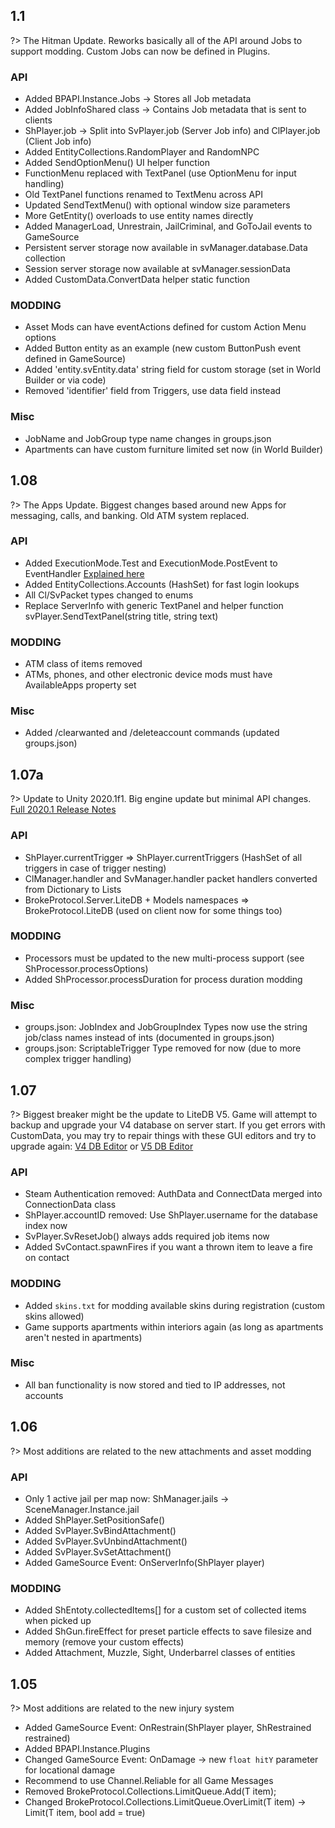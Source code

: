 ## 1.1
?> The Hitman Update. Reworks basically all of the API around Jobs to support modding. Custom Jobs can now be defined in Plugins.

### API
- Added BPAPI.Instance.Jobs -> Stores all Job metadata
- Added JobInfoShared class -> Contains Job metadata that is sent to clients
- ShPlayer.job -> Split into SvPlayer.job (Server Job info) and ClPlayer.job (Client Job info)
- Added EntityCollections.RandomPlayer and RandomNPC
- Added SendOptionMenu() UI helper function
- FunctionMenu replaced with TextPanel (use OptionMenu for input handling)
- Old TextPanel functions renamed to TextMenu across API
- Updated SendTextMenu() with optional window size parameters
- More GetEntity() overloads to use entity names directly
- Added ManagerLoad, Unrestrain, JailCriminal, and GoToJail events to GameSource
- Persistent server storage now available in svManager.database.Data collection
- Session server storage now available at svManager.sessionData
- Added CustomData.ConvertData<T> helper static function

### MODDING
- Asset Mods can have eventActions defined for custom Action Menu options
- Added Button entity as an example (new custom ButtonPush event defined in GameSource)
- Added 'entity.svEntity.data' string field for custom storage (set in World Builder or via code)
- Removed 'identifier' field from Triggers, use data field instead

### Misc
- JobName and JobGroup type name changes in groups.json
- Apartments can have custom furniture limited set now (in World Builder)

## 1.08
?> The Apps Update. Biggest changes based around new Apps for messaging, calls, and banking. Old ATM system replaced.

### API
- Added ExecutionMode.Test and ExecutionMode.PostEvent to EventHandler [Explained here](https://broke-protocol.github.io/broke-protocol/#/Examples/Server/02_Events?id=subscribing-to-a-game-event)
- Added EntityCollections.Accounts (HashSet<string>) for fast login lookups
- All Cl/SvPacket types changed to enums
- Replace ServerInfo with generic TextPanel and helper function svPlayer.SendTextPanel(string title, string text)

### MODDING
- ATM class of items removed
- ATMs, phones, and other electronic device mods must have AvailableApps property set

### Misc
- Added /clearwanted and /deleteaccount commands (updated groups.json)

## 1.07a
?> Update to Unity 2020.1f1. Big engine update but minimal API changes. [Full 2020.1 Release Notes](https://unity3d.com/unity/whats-new/2020.1.0)

### API
- ShPlayer.currentTrigger => ShPlayer.currentTriggers (HashSet<ShTrigger> of all triggers in case of trigger nesting)
- ClManager.handler and SvManager.handler packet handlers converted from Dictionary to Lists
- BrokeProtocol.Server.LiteDB + Models namespaces => BrokeProtocol.LiteDB (used on client now for some things too)

### MODDING
- Processors must be updated to the new multi-process support (see ShProcessor.processOptions)
- Added ShProcessor.processDuration for process duration modding

### Misc
- groups.json: JobIndex and JobGroupIndex Types now use the string job/class names instead of ints (documented in groups.json)
- groups.json: ScriptableTrigger Type removed for now (due to more complex trigger handling)

## 1.07
?> Biggest breaker might be the update to LiteDB V5. Game will attempt to backup and upgrade your V4 database on server start. If you get errors with CustomData, you may try to repair things with these GUI editors and try to upgrade again: [V4 DB Editor](https://github.com/julianpaulozzi/LiteDbExplorer) or [V5 DB Editor](https://github.com/mbdavid/LiteDB.Studio)

### API
- Steam Authentication removed: AuthData and ConnectData merged into ConnectionData class
- ShPlayer.accountID removed: Use ShPlayer.username for the database index now
- SvPlayer.SvResetJob() always adds required job items now
- Added SvContact.spawnFires if you want a thrown item to leave a fire on contact

### MODDING
- Added `skins.txt` for modding available skins during registration (custom skins allowed)
- Game supports apartments within interiors again (as long as apartments aren't nested in apartments)

### Misc
- All ban functionality is now stored and tied to IP addresses, not accounts

## 1.06
?> Most additions are related to the new attachments and asset modding

### API
- Only 1 active jail per map now: ShManager.jails -> SceneManager.Instance.jail
- Added ShPlayer.SetPositionSafe()
- Added SvPlayer.SvBindAttachment()
- Added SvPlayer.SvUnbindAttachment()
- Added SvPlayer.SvSetAttachment()
- Added GameSource Event: OnServerInfo(ShPlayer player)

### MODDING
- Added ShEntoty.collectedItems[] for a custom set of collected items when picked up
- Added ShGun.fireEffect for preset particle effects to save filesize and memory (remove your custom effects)
- Added Attachment, Muzzle, Sight, Underbarrel classes of entities

## 1.05
?> Most additions are related to the new injury system

- Added GameSource Event: OnRestrain(ShPlayer player, ShRestrained restrained)
- Added BPAPI.Instance.Plugins
- Changed GameSource Event: OnDamage -> new `float hitY` parameter for locational damage
- Recommend to use Channel.Reliable for all Game Messages 
- Removed BrokeProtocol.Collections.LimitQueue.Add(T item);
- Changed BrokeProtocol.Collections.LimitQueue.OverLimit(T item) -> Limit(T item, bool add = true)
